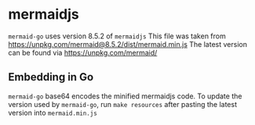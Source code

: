# mermaidjs

`mermaid-go` uses version 8.5.2 of `mermaidjs`
This file was taken from https://unpkg.com/mermaid@8.5.2/dist/mermaid.min.js
The latest version can be found via https://unpkg.com/mermaid/

## Embedding in Go

`mermaid-go` base64 encodes the minified mermaidjs code. To update the version used by `mermaid-go`, run `make resources` after pasting the latest version into `mermaid.min.js`
